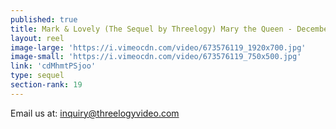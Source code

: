 ```yaml
---
published: true
title: Mark & Lovely (The Sequel by Threelogy) Mary the Queen - December 2017
layout: reel
image-large: 'https://i.vimeocdn.com/video/673576119_1920x700.jpg'
image-small: 'https://i.vimeocdn.com/video/673576119_750x500.jpg'
link: 'cdMhmtPSjoo'
type: sequel
section-rank: 19
---
```

Email us at: inquiry@threelogyvideo.com
